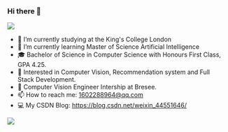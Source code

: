 ### Hi there 👋

![](https://github.com/halfrost/halfrost/blob/master/icons/header_.png)
- 🔭 I’m currently studying at the King's College London
- 🌱 I’m currently learning Master of Science Artificial Intelligence
- 🎓 Bachelor of Science in Computer Science with Honours First Class, GPA 4.25.
- 🧐 Interested in Computer Vision, Recommendation system and Full Stack Development.
- 💼 Computer Vision Engineer Intership at Bresee.
- 📫 How to reach me: 1602288964@qq.com
- 💻 My CSDN Blog: https://blog.csdn.net/weixin_44551646/

![](http://antzuhl.cn:4000/get/@66Kevin.readme)

